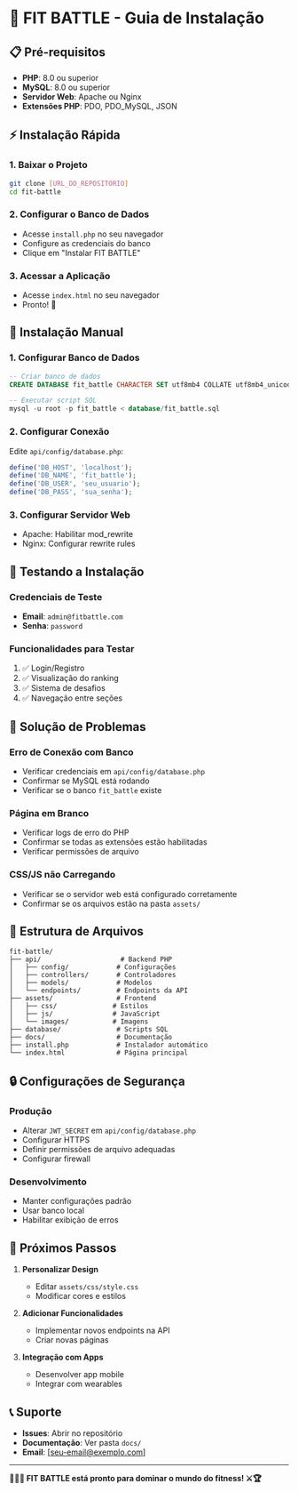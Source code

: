 # 🚀 FIT BATTLE - Guia de Instalação

## 📋 Pré-requisitos

- **PHP**: 8.0 ou superior
- **MySQL**: 8.0 ou superior
- **Servidor Web**: Apache ou Nginx
- **Extensões PHP**: PDO, PDO_MySQL, JSON

## ⚡ Instalação Rápida

### 1. **Baixar o Projeto**
```bash
git clone [URL_DO_REPOSITORIO]
cd fit-battle
```

### 2. **Configurar o Banco de Dados**
- Acesse `install.php` no seu navegador
- Configure as credenciais do banco
- Clique em "Instalar FIT BATTLE"

### 3. **Acessar a Aplicação**
- Acesse `index.html` no seu navegador
- Pronto! 🎉

## 🔧 Instalação Manual

### 1. **Configurar Banco de Dados**
```sql
-- Criar banco de dados
CREATE DATABASE fit_battle CHARACTER SET utf8mb4 COLLATE utf8mb4_unicode_ci;

-- Executar script SQL
mysql -u root -p fit_battle < database/fit_battle.sql
```

### 2. **Configurar Conexão**
Edite `api/config/database.php`:
```php
define('DB_HOST', 'localhost');
define('DB_NAME', 'fit_battle');
define('DB_USER', 'seu_usuario');
define('DB_PASS', 'sua_senha');
```

### 3. **Configurar Servidor Web**
- Apache: Habilitar mod_rewrite
- Nginx: Configurar rewrite rules

## 🧪 Testando a Instalação

### **Credenciais de Teste**
- **Email**: `admin@fitbattle.com`
- **Senha**: `password`

### **Funcionalidades para Testar**
1. ✅ Login/Registro
2. ✅ Visualização do ranking
3. ✅ Sistema de desafios
4. ✅ Navegação entre seções

## 🚨 Solução de Problemas

### **Erro de Conexão com Banco**
- Verificar credenciais em `api/config/database.php`
- Confirmar se MySQL está rodando
- Verificar se o banco `fit_battle` existe

### **Página em Branco**
- Verificar logs de erro do PHP
- Confirmar se todas as extensões estão habilitadas
- Verificar permissões de arquivo

### **CSS/JS não Carregando**
- Verificar se o servidor web está configurado corretamente
- Confirmar se os arquivos estão na pasta `assets/`

## 📁 Estrutura de Arquivos

```
fit-battle/
├── api/                    # Backend PHP
│   ├── config/            # Configurações
│   ├── controllers/       # Controladores
│   ├── models/            # Modelos
│   └── endpoints/         # Endpoints da API
├── assets/                # Frontend
│   ├── css/              # Estilos
│   ├── js/               # JavaScript
│   └── images/           # Imagens
├── database/              # Scripts SQL
├── docs/                  # Documentação
├── install.php            # Instalador automático
└── index.html             # Página principal
```

## 🔒 Configurações de Segurança

### **Produção**
- Alterar `JWT_SECRET` em `api/config/database.php`
- Configurar HTTPS
- Definir permissões de arquivo adequadas
- Configurar firewall

### **Desenvolvimento**
- Manter configurações padrão
- Usar banco local
- Habilitar exibição de erros

## 🚀 Próximos Passos

1. **Personalizar Design**
   - Editar `assets/css/style.css`
   - Modificar cores e estilos

2. **Adicionar Funcionalidades**
   - Implementar novos endpoints na API
   - Criar novas páginas

3. **Integração com Apps**
   - Desenvolver app mobile
   - Integrar com wearables

## 📞 Suporte

- **Issues**: Abrir no repositório
- **Documentação**: Ver pasta `docs/`
- **Email**: [seu-email@exemplo.com]

---

**🏃‍♂️💪 FIT BATTLE está pronto para dominar o mundo do fitness! ⚔️🏆**
